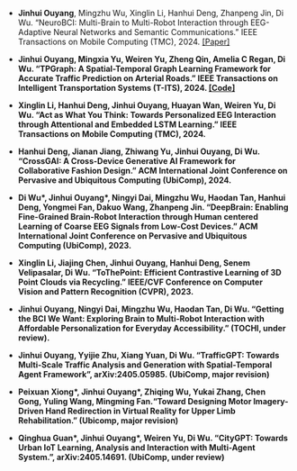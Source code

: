 - <strong>Jinhui Ouyang</strong>, Mingzhu Wu, Xinglin Li, Hanhui Deng, Zhanpeng Jin, Di Wu. “NeuroBCI: Multi-Brain to Multi-Robot Interaction through EEG-Adaptive Neural Networks and Semantic Communications.” IEEE Transactions on Mobile Computing (TMC), 2024. [[Paper]](https://doi.org/10.1016/j.ijrmms.2024.105888)

- <strong>Jinhui Ouyang<strong>, Mingxia Yu, Weiren Yu, Zheng Qin, Amelia C Regan, Di Wu. “TPGraph: A Spatial-Temporal Graph Learning Framework for Accurate Traffic Prediction on Arterial Roads.” IEEE Transactions on Intelligent Transportation Systems (T-ITS), 2024. [[Code]](https://github.com/senli1073/LaNCor)

- Xinglin Li, Hanhui Deng, <strong>Jinhui Ouyang<strong>, Huayan Wan, Weiren Yu, Di Wu. “Act as What You Think: Towards Personalized EEG Interaction through Attentional and Embedded LSTM Learning.” IEEE Transactions on Mobile Computing (TMC), 2024.

- Hanhui Deng, Jianan Jiang, Zhiwang Yu, <strong>Jinhui Ouyang<strong>, Di Wu. “CrossGAI: A Cross-Device Generative AI Framework for Collaborative Fashion Design.” ACM International Joint Conference on Pervasive and Ubiquitous Computing (UbiComp), 2024.

- Di Wu*, <strong>Jinhui Ouyang*<strong>, Ningyi Dai, Mingzhu Wu, Haodan Tan, Hanhui Deng, Yongmei Fan, Dakuo Wang, Zhanpeng Jin. “DeepBrain: Enabling Fine-Grained Brain-Robot Interaction through Human centered Learning of Coarse EEG Signals from Low-Cost Devices.” ACM International Joint Conference on Pervasive and Ubiquitous Computing (UbiComp), 2023.

- Xinglin Li, Jiajing Chen, <strong>Jinhui Ouyang<strong>, Hanhui Deng, Senem Velipasalar, Di Wu. “ToThePoint: Efficient Contrastive Learning of 3D Point Clouds via Recycling.” IEEE/CVF Conference on Computer Vision and Pattern Recognition (CVPR), 2023.

- <strong>Jinhui Ouyang<strong>, Ningyi Dai, Mingzhu Wu, Haodan Tan, Di Wu. “Getting the BCI We Want: Exploring Brain to Multi-Robot Interaction with Affordable Personalization for Everyday Accessibility.” (TOCHI, under review).

- <strong>Jinhui Ouyang<strong>, Yyijie Zhu, Xiang Yuan, Di Wu. “TrafficGPT: Towards Multi-Scale Traffic Analysis and Generation with Spatial-Temporal Agent Framework”, arXiv:2405.05985. (UbiComp, major revision)

- Peixuan Xiong*, <strong>Jinhui Ouyang*<strong>, Zhiqing Wu, Yukai Zhang, Chen Gong, Yuling Wang, Mingming Fan.“Toward Designing Motor Imagery-Driven Hand Redirection in Virtual Reality for Upper Limb Rehabilitation.” (Ubicomp, major revision)

- Qinghua Guan*, <strong>Jinhui Ouyang*<strong>, Weiren Yu, Di Wu. “CityGPT: Towards Urban IoT Learning, Analysis and Interaction with Multi-Agent System.”, arXiv:2405.14691. (UbiComp, under review)

